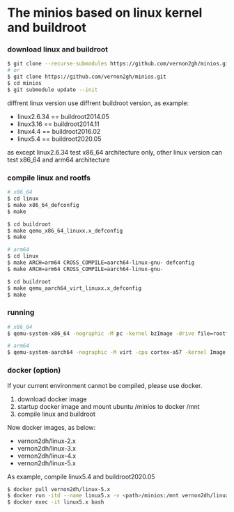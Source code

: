 # The minios based on linux kernel and buildroot

### download linux and buildroot

```bash
$ git clone --recurse-submodules https://github.com/vernon2gh/minios.git
# or
$ git clone https://github.com/vernon2gh/minios.git
$ cd minios
$ git submodule update --init
```

diffrent linux version use diffrent buildroot version, as example:

* linux2.6.34 == buildroot2014.05
* linux3.16   == buildroot2014.11
* linux4.4    == buildroot2016.02
* linux5.4    == buildroot2020.05

as except linux2.6.34 test x86_64 architecture only, other linux version can test x86_64 and arm64 architecture

### compile linux and rootfs

```bash
# x86_64
$ cd linux
$ make x86_64_defconfig
$ make

$ cd buildroot
$ make qemu_x86_64_linuxx.x_defconfig
$ make

# arm64
$ cd linux
$ make ARCH=arm64 CROSS_COMPILE=aarch64-linux-gnu- defconfig
$ make ARCH=arm64 CROSS_COMPILE=aarch64-linux-gnu-

$ cd buildroot
$ make qemu_aarch64_virt_linuxx.x_defconfig
$ make
```

### running

```bash
# x86_64
$ qemu-system-x86_64 -nographic -M pc -kernel bzImage -drive file=rootfs.extx -append "root=/dev/sda console=ttyS0"

# arm64
$ qemu-system-aarch64 -nographic -M virt -cpu cortex-a57 -kernel Image -initrd rootfs.cpio -append "console=ttyAMA0"
```

### docker (option)

If your current environment cannot be compiled, please use docker.

1. download docker image
2. startup docker image and mount ubuntu <path>/minios to docker /mnt
3. compile linux and buildroot

Now docker images, as below:

* vernon2dh/linux-2.x
* vernon2dh/linux-3.x
* vernon2dh/linux-4.x
* vernon2dh/linux-5.x

As example, compile linux5.4 and buildroot2020.05

```bash
$ docker pull vernon2dh/linux-5.x
$ docker run -itd --name linux5.x -v <path>/minios:/mnt vernon2dh/linux-5.x bash
$ docker exec -it linux5.x bash
```
